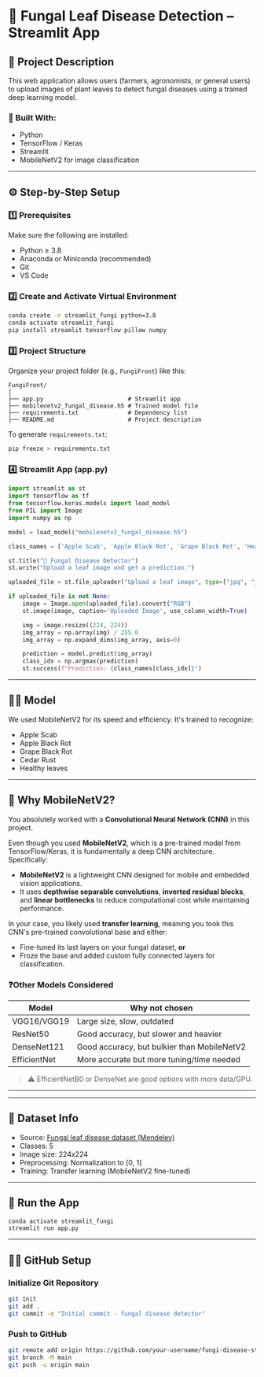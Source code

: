 # 🍄 Fungal Leaf Disease Detection – Streamlit App

## 📌 Project Description

This web application allows users (farmers, agronomists, or general users) to upload images of plant leaves to detect fungal diseases using a trained deep learning model.

### 🔧 Built With:
- Python
- TensorFlow / Keras
- Streamlit
- MobileNetV2 for image classification

---

## ⚙️ Step-by-Step Setup

### 1️⃣ Prerequisites
Make sure the following are installed:
- Python ≥ 3.8  
- Anaconda or Miniconda (recommended)  
- Git  
- VS Code  

### 2️⃣ Create and Activate Virtual Environment
```bash
conda create -n streamlit_fungi python=3.8
conda activate streamlit_fungi
pip install streamlit tensorflow pillow numpy
```
### 3️⃣ Project Structure
Organize your project folder (e.g., `FungiFront`) like this:

```
FungiFront/
│
├── app.py                        # Streamlit app
├── mobilenetv2_fungal_disease.h5 # Trained model file
├── requirements.txt              # Dependency list
├── README.md                     # Project description
```

To generate `requirements.txt`:
```bash
pip freeze > requirements.txt
```

### 4️⃣ Streamlit App (app.py)
```python
import streamlit as st
import tensorflow as tf
from tensorflow.keras.models import load_model
from PIL import Image
import numpy as np

model = load_model("mobilenetv2_fungal_disease.h5")

class_names = ['Apple Scab', 'Apple Black Rot', 'Grape Black Rot', 'Healthy', 'Cedar Rust']

st.title("🍂 Fungal Disease Detector")
st.write("Upload a leaf image and get a prediction.")

uploaded_file = st.file_uploader("Upload a leaf image", type=["jpg", "jpeg", "png"])

if uploaded_file is not None:
    image = Image.open(uploaded_file).convert("RGB")
    st.image(image, caption='Uploaded Image', use_column_width=True)

    img = image.resize((224, 224))
    img_array = np.array(img) / 255.0
    img_array = np.expand_dims(img_array, axis=0)

    prediction = model.predict(img_array)
    class_idx = np.argmax(prediction)
    st.success(f"Prediction: {class_names[class_idx]}")
```

---

## 👨‍🔬 Model

We used MobileNetV2 for its speed and efficiency. It's trained to recognize:

- Apple Scab
- Apple Black Rot
- Grape Black Rot
- Cedar Rust
- Healthy leaves

---

## 🧠 Why MobileNetV2?

You absolutely worked with a **Convolutional Neural Network (CNN)** in this project.

Even though you used **MobileNetV2**, which is a pre-trained model from TensorFlow/Keras, it is fundamentally a deep CNN architecture. Specifically:

- **MobileNetV2** is a lightweight CNN designed for mobile and embedded vision applications.
- It uses **depthwise separable convolutions**, **inverted residual blocks**, and **linear bottlenecks** to reduce computational cost while maintaining performance.

In your case, you likely used **transfer learning**, meaning you took this CNN's pre-trained convolutional base and either:
- Fine-tuned its last layers on your fungal dataset, **or**
- Froze the base and added custom fully connected layers for classification.

### ❓Other Models Considered

| Model         | Why not chosen                             |
|---------------|---------------------------------------------|
| VGG16/VGG19   | Large size, slow, outdated                 |
| ResNet50      | Good accuracy, but slower and heavier      |
| DenseNet121   | Good accuracy, but bulkier than MobileNetV2 |
| EfficientNet  | More accurate but more tuning/time needed  |

> ⚠️ EfficientNetB0 or DenseNet are good options with more data/GPU.

---

---


## 🧪 Dataset Info

- Source: [Fungal leaf disease dataset (Mendeley)](https://data.mendeley.com/datasets/tywbtsjrjv/1)
- Classes: 5  
- Image size: 224x224  
- Preprocessing: Normalization to [0, 1]  
- Training: Transfer learning (MobileNetV2 fine-tuned)

---

## 🚀 Run the App
```bash
conda activate streamlit_fungi
streamlit run app.py
```

---

## 🧑‍💻 GitHub Setup

### Initialize Git Repository
```bash
git init
git add .
git commit -m "Initial commit - fungal disease detector"
```

### Push to GitHub
```bash
git remote add origin https://github.com/your-username/fungi-disease-streamlit.git
git branch -M main
git push -u origin main
```
